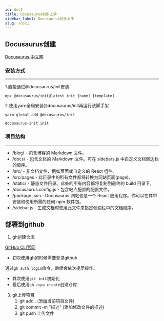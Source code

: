 ```yaml
---
id: doc1
title: Docusaurus初步上手
sidebar_label: Docusaurus初步上手
slug: /doc1
---
```


## Docusaurus创建

[Docusaurus 中文网](https://www.docusaurus.cn/docs/installation)

### 安装方式

---

1.直接通过@docusaurus/init安装

 `npx @docusaurus/init@latest init [name] [template]`

2.使用yarn全局安装@docusaurus/init再运行该脚手架

`yarn global add @docusaurus/init`

`docusaurus-init init`
<!-- 
![1-1](../static/img/2021-02-27-27.png) -->

### 项目结构

---

* /blog/ - 包含博客的 Markdown 文件。
* /docs/ - 包含文档的 Markdown 文件。可在 sidebars.js 中自定义文档侧边栏的顺序。
* /src/ - 非文档文件，例如页面或自定义的 React 组件。
* /src/pages - 此目录中的所有文件都将转换为网站页面(page)。
* /static/ - 静态文件目录。此处的所有内容都将复制到最终的 build 目录下。
* /docusaurus.config.js - 包含站点配置的配置文件。
* /package.json - Docusaurus 网站也是一个 React 应用程序。你可以在其中安装和使用所需的任何 npm 软件包。
* /sidebar.js - 生成文档时使用此文件来指定侧边栏中的文档顺序。

## 部署到github

1. gh创建仓库

[GitHub CLI官网](https://cli.github.com/manual/)

* 初次使用gh的时候需要登录github

通过`gh auth login`命令，后续会依次提示操作。

<!-- ![2-1](../static/img/2021-02-27-24.png) -->

* 其次使用`git init`初始化
* 最后使用`gh repo create`创建仓库
<!-- 
![2-2](../static/img/2021-02-27-25.png) -->

3. git上传项目
	1. git add . (添加当前项目文件)
	2. git commit -m "描述"  (添加修改文件的描述)
	3. git push 上传文件

